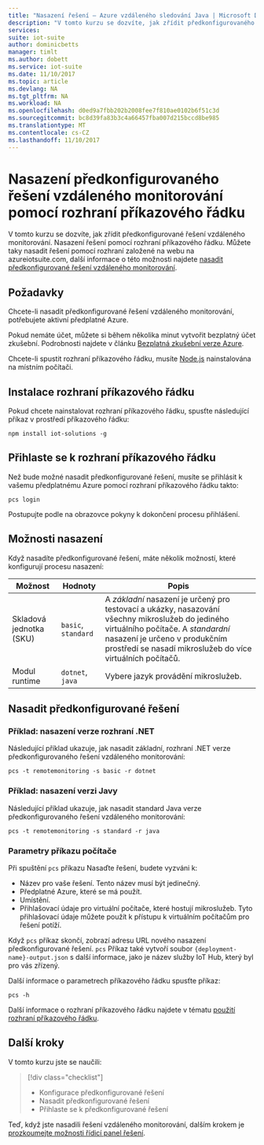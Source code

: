 ```yaml
---
title: "Nasazení řešení – Azure vzdáleného sledování Java | Microsoft Docs"
description: "V tomto kurzu se dozvíte, jak zřídit předkonfigurovaného řešení vzdáleného monitorování microsoervices Java pomocí rozhraní příkazového řádku."
services: 
suite: iot-suite
author: dominicbetts
manager: timlt
ms.author: dobett
ms.service: iot-suite
ms.date: 11/10/2017
ms.topic: article
ms.devlang: NA
ms.tgt_pltfrm: NA
ms.workload: NA
ms.openlocfilehash: d0ed9a7fbb202b2008fee7f810ae0102b6f51c3d
ms.sourcegitcommit: bc8d39fa83b3c4a66457fba007d215bccd8be985
ms.translationtype: MT
ms.contentlocale: cs-CZ
ms.lasthandoff: 11/10/2017
---
```

# <a name="deploy-the-remote-monitoring-preconfigured-solution-using-the-cli"></a>Nasazení předkonfigurovaného řešení vzdáleného monitorování pomocí rozhraní příkazového řádku

V tomto kurzu se dozvíte, jak zřídit předkonfigurované řešení vzdáleného monitorování. Nasazení řešení pomocí rozhraní příkazového řádku. Můžete taky nasadit řešení pomocí rozhraní založené na webu na azureiotsuite.com, další informace o této možnosti najdete [nasadit předkonfigurované řešení vzdáleného monitorování](iot-suite-remote-monitoring-deploy.md).

## <a name="prerequisites"></a>Požadavky

Chcete-li nasadit předkonfigurované řešení vzdáleného monitorování, potřebujete aktivní předplatné Azure.

Pokud nemáte účet, můžete si během několika minut vytvořit bezplatný účet zkušební. Podrobnosti najdete v článku [Bezplatná zkušební verze Azure](http://azure.microsoft.com/pricing/free-trial/).

Chcete-li spustit rozhraní příkazového řádku, musíte [Node.js](https://nodejs.org/) nainstalována na místním počítači.

## <a name="install-the-cli"></a>Instalace rozhraní příkazového řádku

Pokud chcete nainstalovat rozhraní příkazového řádku, spusťte následující příkaz v prostředí příkazového řádku:

```cmd/sh
npm install iot-solutions -g
```

## <a name="sign-in-to-the-cli"></a>Přihlaste se k rozhraní příkazového řádku

Než bude možné nasadit předkonfigurované řešení, musíte se přihlásit k vašemu předplatnému Azure pomocí rozhraní příkazového řádku takto:

```cmd/sh
pcs login
```

Postupujte podle na obrazovce pokyny k dokončení procesu přihlášení.

## <a name="deployment-options"></a>Možnosti nasazení

Když nasadíte předkonfigurované řešení, máte několik možností, které konfigurují procesu nasazení:

| Možnost | Hodnoty | Popis |
| ------ | ------ | ----------- |
| Skladová jednotka (SKU)    | `basic`, `standard` | A _základní_ nasazení je určený pro testovací a ukázky, nasazování všechny mikroslužeb do jediného virtuálního počítače. A _standardní_ nasazení je určeno v produkčním prostředí se nasadí mikroslužeb do více virtuálních počítačů. |
| Modul runtime | `dotnet`, `java` | Vybere jazyk provádění mikroslužeb. |

## <a name="deploy-the-preconfigured-solution"></a>Nasadit předkonfigurované řešení

### <a name="example-deploy-net-version"></a>Příklad: nasazení verze rozhraní .NET

Následující příklad ukazuje, jak nasadit základní, rozhraní .NET verze předkonfigurovaného řešení vzdáleného monitorování:

```cmd/sh
pcs -t remotemonitoring -s basic -r dotnet
```

### <a name="example-deploy-java-version"></a>Příklad: nasazení verzi Javy

Následující příklad ukazuje, jak nasadit standard Java verze předkonfigurovaného řešení vzdáleného monitorování:

```cmd/sh
pcs -t remotemonitoring -s standard -r java
```

### <a name="pcs-command-options"></a>Parametry příkazu počítače

Při spuštění `pcs` příkazu Nasaďte řešení, budete vyzváni k:

- Název pro vaše řešení. Tento název musí být jedinečný.
- Předplatné Azure, které se má použít.
- Umístění.
- Přihlašovací údaje pro virtuální počítače, které hostují mikroslužeb. Tyto přihlašovací údaje můžete použít k přístupu k virtuálním počítačům pro řešení potíží.

Když `pcs` příkaz skončí, zobrazí adresu URL nového nasazení předkonfigurované řešení. `pcs` Příkaz také vytvoří soubor `{deployment-name}-output.json` s další informace, jako je název služby IoT Hub, který byl pro vás zřízený.

Další informace o parametrech příkazového řádku spusťte příkaz:

```cmd/sh
pcs -h
```

Další informace o rozhraní příkazového řádku najdete v tématu [použití rozhraní příkazového řádku](https://github.com/Azure/pcs-cli/blob/master/README.md).

## <a name="next-steps"></a>Další kroky

V tomto kurzu jste se naučili:

> [!div class="checklist"]
> * Konfigurace předkonfigurované řešení
> * Nasadit předkonfigurované řešení
> * Přihlaste se k předkonfigurované řešení

Teď, když jste nasadili řešení vzdáleného monitorování, dalším krokem je [prozkoumejte možnosti řídicí panel řešení](./iot-suite-remote-monitoring-deploy.md).

<!-- Next tutorials in the sequence -->